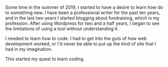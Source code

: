 Some time in the summer of 2019, I started to have a desire to learn how do to something new. 
I have been a professional writer for the past ten years, and in the last two years I started blogging about fundraising, which is my profession. 
After using Wordpress for two and a half years, I began to see the limitations of using a tool without understanding it. 

I needed to learn how to code. I had to get into the guts of how web development worked, or I'd never be able to put up the kind of site that I had in my imagination.

This started my quest to learn coding. 
